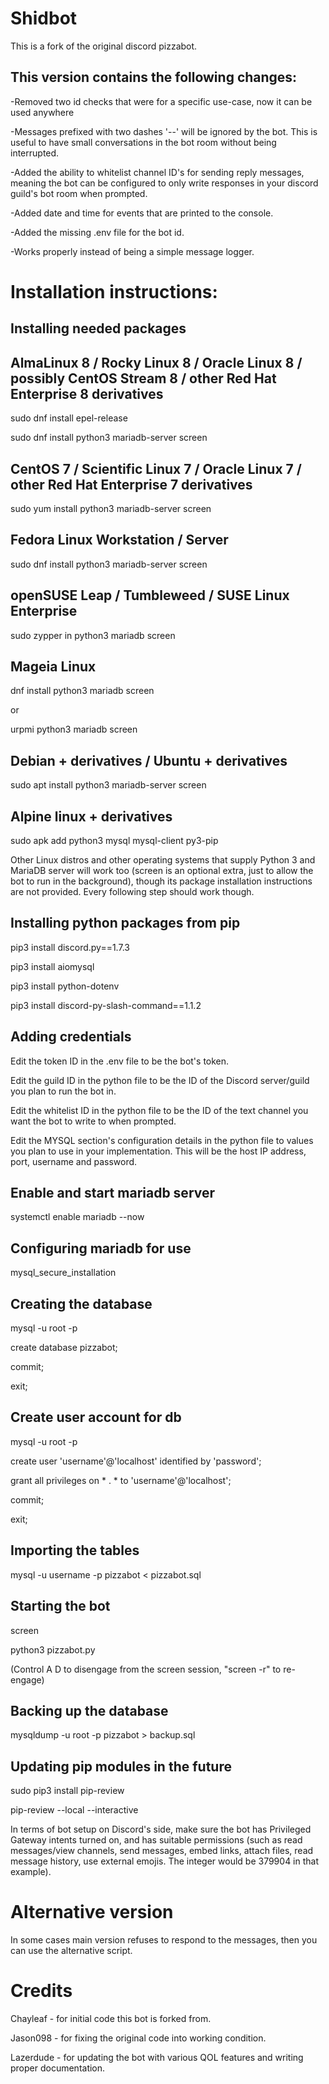 # Shidbot

This is a fork of the original discord pizzabot.

## This version contains the following changes:

-Removed two id checks that were for a specific use-case, now it can be used anywhere

-Messages prefixed with two dashes '--' will be ignored by the bot. This is useful to have small conversations in the bot room without being interrupted.

-Added the ability to whitelist channel ID's for sending reply messages, meaning the bot can be configured to only write responses in your discord guild's bot room when prompted.

-Added date and time for events that are printed to the console.

-Added the missing .env file for the bot id.

-Works properly instead of being a simple message logger.

# Installation instructions:


## Installing needed packages

## AlmaLinux 8 / Rocky Linux 8 / Oracle Linux 8 / possibly CentOS Stream 8 / other Red Hat Enterprise 8 derivatives
sudo dnf install epel-release

sudo dnf install python3 mariadb-server screen 

## CentOS 7 / Scientific Linux 7 / Oracle Linux 7 / other Red Hat Enterprise 7 derivatives
sudo yum install python3 mariadb-server screen

## Fedora Linux Workstation / Server
sudo dnf install python3 mariadb-server screen

## openSUSE Leap / Tumbleweed / SUSE Linux Enterprise
sudo zypper in python3 mariadb screen

## Mageia Linux
dnf install python3 mariadb screen

or

urpmi python3 mariadb screen

## Debian + derivatives / Ubuntu + derivatives
sudo apt install python3 mariadb-server screen

## Alpine linux + derivatives
sudo apk add python3 mysql mysql-client py3-pip


Other Linux distros and other operating systems that supply Python 3 and MariaDB server will work too (screen is an optional extra, just to allow the bot to run in the background), though its package installation instructions are not provided. Every following step should work though.


## Installing python packages from pip
pip3 install discord.py==1.7.3

pip3 install aiomysql

pip3 install python-dotenv

pip3 install discord-py-slash-command==1.1.2

## Adding credentials 

Edit the token ID in the .env file to be the bot's token. 

Edit the guild ID in the python file to be the ID of the Discord server/guild you plan to run the bot in.

Edit the whitelist ID in the python file to be the ID of the text channel you want the bot to write to when prompted.

Edit the MYSQL section's configuration details in the python file to values you plan to use in your implementation. This will be the host IP address, port, username and password.

## Enable and start mariadb server
systemctl enable mariadb --now

## Configuring mariadb for use
mysql_secure_installation


## Creating the database
mysql -u root -p

create database pizzabot;

commit;

exit;

## Create user account for db
mysql -u root -p

create user 'username'@'localhost' identified by 'password';

grant all privileges on * . * to 'username'@'localhost';

commit;

exit;

## Importing the tables
mysql -u username -p pizzabot < pizzabot.sql


## Starting the bot
screen

python3 pizzabot.py

(Control A D to disengage from the screen session, "screen -r" to re-engage)

## Backing up the database

mysqldump -u root -p pizzabot > backup.sql


## Updating pip modules in the future

sudo pip3 install pip-review

pip-review --local --interactive


In terms of bot setup on Discord's side, make sure the bot has Privileged Gateway intents turned on, and has suitable permissions (such as read messages/view channels, send messages, embed links, attach files, read message history, use external emojis. The integer would be 379904 in that example).

# Alternative version

In some cases main version refuses to respond to the messages, then you can use the alternative script.

# Credits
Chayleaf - for initial code this bot is forked from.

Jason098 - for fixing the original code into working condition.

Lazerdude - for updating the bot with various QOL features and writing proper documentation.
